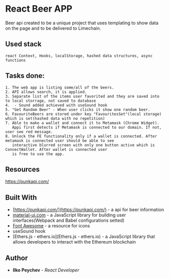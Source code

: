 # React Beer APP

  Beer api created to be a unique project that uses templating to show data on the page and to be delivered to Limechain.
 
 ## Used stack
    react Context, Hooks, localStorage, hashed data structures, async functions
 ## Tasks done:
    1. The web app is listing some/all of the beers.
    2. API allows search, it is applied.
    3. Separate list of the items user favorited and they are saved into to local storrage, not saved to database
    4.  - Sound added achieved with useSound hook
    5. "Get Random Beer" - When user clicks it show one random beer.
    6. FavouriteBeers are stored under key "FavouritesSet"(local storage)  which is set(hashed data with no repetition)
    7. Able to make a wallet and connect it to Metamask (Chrome Widget).
       Appi first detects if Metamask is connected to our domain. If not, user see red message. 
    8. Unlock the FE functionality only if a wallet is connected. After metamask is connected user should be able to see
       interactive blurred screen with only one button active which is ConnectWallet. After wallet is connected user 
       is free to use the app.
 
## Resources
https://punkapi.com/


## Built With
- [https://punkapi.com/](https://punkapi.com/) - a api for beer information
- [material-ui.com](material-ui.com) - a JavaScript library for building user interfaces(Webpack and Babel configurations setted)
- [Font Awesome](https://fontawesome.com/) - a resource for icons
- useSound hook
- [Ethers.js - ethers.io](Ethers.js - ethers.io) - a JavaScript library that allows developers to interact with the Ethereum blockchain

## Author
* **Ilko Peychev** - *React Developer*
